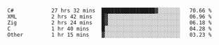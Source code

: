 <!--START_SECTION:waka-->

```text
C#            27 hrs 32 mins  █████████████████▓░░░░░░░   70.66 %
XML           2 hrs 42 mins   █▓░░░░░░░░░░░░░░░░░░░░░░░   06.96 %
Zig           2 hrs 24 mins   █▓░░░░░░░░░░░░░░░░░░░░░░░   06.18 %
C             1 hr 40 mins    █░░░░░░░░░░░░░░░░░░░░░░░░   04.28 %
Other         1 hr 15 mins    ▓░░░░░░░░░░░░░░░░░░░░░░░░   03.23 %
```

<!--END_SECTION:waka-->
